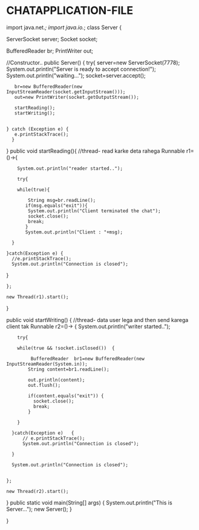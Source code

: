 # CHATAPPLICATION-FILE
import java.net.*;
import java.io.*;
class Server 
{

  ServerSocket server;
  Socket socket;

  

  BufferedReader br;
  PrintWriter out;

  //Constructor..
  public Server()
{
    try{
       server=new ServerSocket(7778);
       System.out.println("Server is ready to accept connection!");
       System.out.println("waiting...");
       socket=server.accept();

       br=new BufferedReader(new InputStreamReader(socket.getInputStream()));
       out=new PrintWriter(socket.getOutputStream());

       startReading();
       startWriting();


    } catch (Exception e) {
       e.printStackTrace();
      }
  }
  public void startReading(){
    //thread- read karke deta rahega
    Runnable r1=()->{

        System.out.println("reader started..");

        try{

        while(true){

            String msg=br.readLine();
           if(msg.equals("exit")){
            System.out.println("Client terminated the chat");
            socket.close();
            break;
           }
           System.out.println("Client : "+msg);
          
      }

    }catch(Exception e) {
      //e.printStackTrace();
      System.out.println("Connection is closed");
   }

    };

    new Thread(r1).start();


  }

  public void startWriting() {
    //thread- data user lega and then send karega client tak
    Runnable r2=()-> {
        System.out.println("writer started..");

        try{

        while(true && !socket.isClosed())  {
                         
             BufferedReader  br1=new BufferedReader(new InputStreamReader(System.in));
            String content=br1.readLine();

            out.println(content);
            out.flush();

            if(content.equals("exit")) {
              socket.close();
              break;
            }
   
        }

      }catch(Exception e)   { 
          // e.printStackTrace();
          System.out.println("Connection is closed");
        
      }

      System.out.println("Connection is closed");
        

    };

    new Thread(r2).start();
  }
  public static void main(String[] args) {
    System.out.println("This is Server...");
    new Server();
  }

  
}

